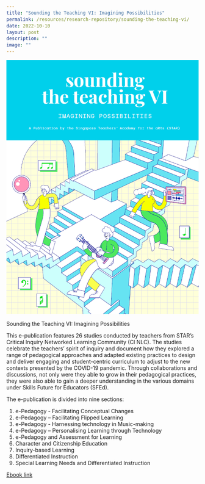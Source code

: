 ```yaml
---
title: "Sounding the Teaching VI: Imagining Possibilities"
permalink: /resources/research-repository/sounding-the-teaching-vi/
date: 2022-10-10
layout: post
description: ""
image: ""
---
```

<img src="/images/uusttvicover.png" 
         style="width:600px"
	/>
<br>


Sounding the Teaching VI: Imagining Possibilities

This e-publication features 26 studies conducted by teachers from STAR’s Critical Inquiry Networked Learning Community (CI NLC). The studies celebrate the teachers’ spirit of inquiry and document how they explored a range of pedagogical approaches and adapted existing practices to design and deliver engaging and student-centric curriculum to adjust to the new contexts presented by the COVID-19 pandemic. Through collaborations and discussions, not only were they able to grow in their pedagogical practices, they were also able to gain a deeper understanding in the various domains under Skills Future for Educators (SFEd).

The e-publication is divided into nine sections:

1.  e-Pedagogy - Facilitating Conceptual Changes
2.  e-Pedagogy – Facilitating Flipped Learning
3.  e-Pedagogy - Harnessing technology in Music-making
4.  e-Pedagogy – Personalising Learning through Technology
5.  e-Pedagogy and Assessment for Learning
6.  Character and Citizenship Education
7.  Inquiry-based Learning
8.  Differentiated Instruction
9.  Special Learning Needs and Differentiated Instruction

[Ebook link](https://joom.ag/C0pd)